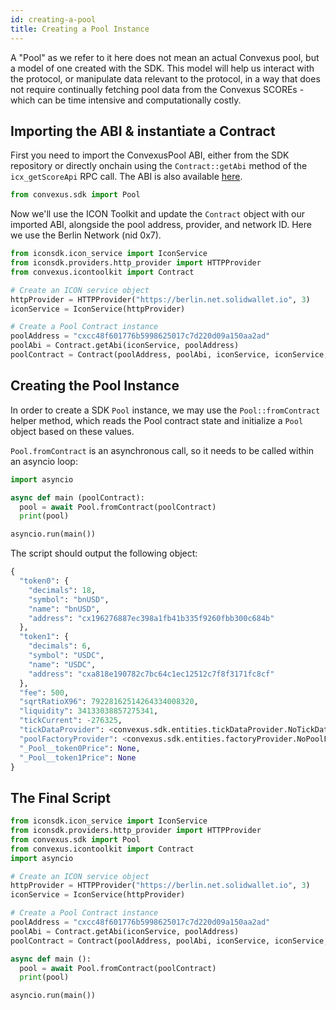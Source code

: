 ```yaml
---
id: creating-a-pool
title: Creating a Pool Instance
---
```


A "Pool" as we refer to it here does not mean an actual Convexus pool, but a model of one created with the SDK. This model will help us interact with the protocol, or manipulate data relevant to the protocol, in a way that does not require continually fetching pool data from the Convexus SCOREs - which can be time intensive and computationally costly.

## Importing the ABI & instantiate a Contract

First you need to import the ConvexusPool ABI, either from the SDK repository or directly onchain using the `Contract::getAbi` method of the `icx_getScoreApi` RPC call. The ABI is also available [here](https://github.com/Convexus-Protocol/convexus-sdk-js/blob/master/packages/sdk/src/artifacts/contracts/ConvexusPool/ConvexusPool.json).

```python
from convexus.sdk import Pool
```

Now we'll use the ICON Toolkit and update the `Contract` object with our imported ABI, alongside the pool address, provider, and network ID. Here we use the Berlin Network (nid 0x7).

```python
from iconsdk.icon_service import IconService
from iconsdk.providers.http_provider import HTTPProvider
from convexus.icontoolkit import Contract

# Create an ICON service object
httpProvider = HTTPProvider("https://berlin.net.solidwallet.io", 3)
iconService = IconService(httpProvider)

# Create a Pool Contract instance
poolAddress = "cxcc48f601776b5998625017c7d220d09a150aa2ad"
poolAbi = Contract.getAbi(iconService, poolAddress)
poolContract = Contract(poolAddress, poolAbi, iconService, iconService, 7)
```

## Creating the Pool Instance

In order to create a SDK `Pool` instance, we may use the `Pool::fromContract` helper method, which reads the Pool contract state and initialize a `Pool` object based on these values.

`Pool.fromContract` is an asynchronous call, so it needs to be called within an asyncio loop:

```python
import asyncio

async def main (poolContract):
  pool = await Pool.fromContract(poolContract)
  print(pool)

asyncio.run(main())
```



The script should output the following object:

```python
{
  "token0": {
    "decimals": 18, 
    "symbol": "bnUSD", 
    "name": "bnUSD", 
    "address": "cx196276887ec398a1fb41b335f9260fbb300c684b"
  }, 
  "token1": {
    "decimals": 6, 
    "symbol": "USDC", 
    "name": "USDC", 
    "address": "cxa818e190782c7bc64c1ec12512c7f8f3171fc8cf"
  }, 
  "fee": 500, 
  "sqrtRatioX96": 79228162514264334008320, 
  "liquidity": 34133038857275341, 
  "tickCurrent": -276325, 
  "tickDataProvider": <convexus.sdk.entities.tickDataProvider.NoTickDataProvider object at 0x00000172F8ED5180>,
  "poolFactoryProvider": <convexus.sdk.entities.factoryProvider.NoPoolFactoryProvider object at 0x00000172F8ED51B0>
  "_Pool__token0Price": None,
  "_Pool__token1Price": None
}
```

## The Final Script

```python
from iconsdk.icon_service import IconService
from iconsdk.providers.http_provider import HTTPProvider
from convexus.sdk import Pool
from convexus.icontoolkit import Contract
import asyncio

# Create an ICON service object
httpProvider = HTTPProvider("https://berlin.net.solidwallet.io", 3)
iconService = IconService(httpProvider)

# Create a Pool Contract instance
poolAddress = "cxcc48f601776b5998625017c7d220d09a150aa2ad"
poolAbi = Contract.getAbi(iconService, poolAddress)
poolContract = Contract(poolAddress, poolAbi, iconService, iconService, 7)

async def main ():
  pool = await Pool.fromContract(poolContract)
  print(pool)

asyncio.run(main())
```
